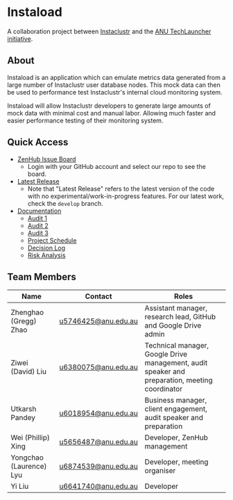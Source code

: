 
# Instaload
A collaboration project between [Instaclustr](https://www.instaclustr.com/) and the [ANU TechLauncher initiative](https://cs.anu.edu.au/TechLauncher/).

## About
Instaload is an application which can emulate metrics data generated from a large number of Instaclustr user database nodes. This mock data can then be used to performance test Instaclustr's internal cloud monitoring system.

Instaload will allow Instaclustr developers to generate large amounts of mock data with minimal cost and manual labor. Allowing much faster and easier performance testing of their monitoring system.

## Quick Access
* [ZenHub Issue Board](https://app.zenhub.com/login)
    * Login with your GitHub account and select our repo to see the board.
* [Latest Release](https://github.com/Zhenghao-Zhao/Instaload/tree/master)
    * Note that "Latest Release" refers to the latest version of the code with no experimental/work-in-progress features. For our latest work, check the `develop` branch.
* [Documentation](https://drive.google.com/drive/folders/1xwgVBDAqbR-0H-oAxnSYZ9wgkiJFF5hS)
	* [Audit 1](https://drive.google.com/open?id=1LJdIqN4f_QtRiAGmNa--DRuzeKxTupYX)
	* [Audit 2](https://drive.google.com/open?id=1ggLEzGNdkLbRHWqTPv3s-uTHwqD8pVV4)
	* [Audit 3](https://drive.google.com/open?id=1eeeyvOxhVNCOs0OE0pj5PrS7LTvF5LVY)
	* [Project Schedule](https://drive.google.com/open?id=13r4F3HSRC7zvWvQ7C5R0khaqGytzV6Yw)
	* [Decision Log](https://drive.google.com/open?id=1yDMyS0m3fL1ZBKwTFMU8WYMf0t8xxzgGl6DG04nO-s4)
	* [Risk Analysis](https://docs.google.com/document/d/1SslevcaDcjy7WK0WpOBv-2qWQspq_Bn9gxxTzi80Gss/edit?usp=sharing)


## Team Members

Name | Contact | Roles |
------------ | ------------- | ------------- | 
Zhenghao (Gregg) Zhao | u5746425@anu.edu.au | Assistant manager, research lead, GitHub and Google Drive admin |
Ziwei (David) Liu	 | u6380075@anu.edu.au | Technical manager, Google Drive management, audit speaker and preparation, meeting coordinator |
Utkarsh Pandey | u6018954@anu.edu.au | Business manager, client engagement, audit speaker and preparation |
Wei (Phillip) Xing	 | u5656487@anu.edu.au | Developer, ZenHub management |
Yongchao (Laurence) Lyu	 | u6874539@anu.edu.au | Developer, meeting organiser |
Yi Liu	 | u6641740@anu.edu.au | Developer |